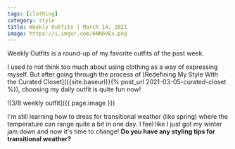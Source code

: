 ```yaml
---
tags: [clothing]
category: style
title: Weekly Outfits | March 14, 2021
image: https://i.imgur.com/6NNbVEx.png
---
```

Weekly Outfits is a round-up of my favorite outfits of the past week.

I used to not think too much about using clothing as a way of expressing myself. But after going through the process of [Redefining My Style With the Curated Closet]({{site.baseurl}}{% post_url 2021-03-05-curated-closet %}), choosing my daily outfit is quite fun now!

![3/8 weekly outfit]({{ page.image }})

I'm still learning how to dress for transitional weather (like spring) where the temperature can range quite a bit in one day. I feel like I just got my winter jam down and now it's time to change! **Do you have any styling tips for transitional weather?**